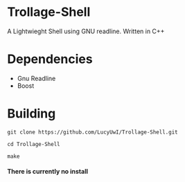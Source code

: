 # Trollage-Shell
A Lightwieght Shell using GNU readline. Written in C++

# Dependencies
- Gnu Readline
- Boost

# Building
`git clone https://github.com/LucyUwI/Trollage-Shell.git`

`cd Trollage-Shell`

`make`

#### There is currently no install
